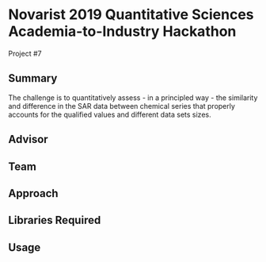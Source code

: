 # Novarist 2019 Quantitative Sciences Academia-to-Industry Hackathon

Project #7

## Summary

 The challenge is to quantitatively assess - in a principled way - the similarity and
difference in the SAR data between chemical series that properly accounts for the
qualified values and different data sets sizes.

## Advisor

## Team

## Approach

## Libraries Required

## Usage
